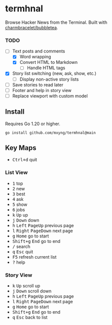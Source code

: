 # termhnal
Browse Hacker News from the Terminal. Built with [charmbracelet/bubbletea](https://github.com/charmbracelet/bubbletea).

### TODO

- [ ] Text posts and comments
  - [x] Word wrapping
  - [x] Convert HTML to Markdown
    - [ ] Handle HTML tags
- [x] Story list switching (new, ask, show, etc.)
  - [ ] Display non-active story lists
- [ ] Save stories to read later
- [ ] Footer and help in story view
- [ ] Replace viewport with custom model

## Install

Requires Go 1.20 or higher.

```shell
go install github.com/mxyng/termhnal@main
```

## Key Maps

- <kbd>Ctrl+d</kbd> quit

### List View

- <kbd>1</kbd> top
- <kbd>2</kbd> new
- <kbd>3</kbd> best
- <kbd>4</kbd> ask
- <kbd>5</kbd> show
- <kbd>6</kbd> jobs
- <kbd>k</kbd> <kbd>Up</kbd> up
- <kbd>j</kbd> <kbd>Down</kbd> down
- <kbd>h</kbd> <kbd>Left</kbd> <kbd>PageUp</kbd> previous page
- <kbd>l</kbd> <kbd>Right</kbd> <kbd>PageDown</kbd> next page
- <kbd>g</kbd> <kbd>Home</kbd> go to start
- <kbd>Shift+g</kbd> <kbd>End</kbd> go to end
- <kbd>/</kbd> search
- <kbd>q</kbd> <kbd>Esc</kbd> quit
- <kbd>F5</kbd> refresh current list
- <kbd>?</kbd> help

### Story View

- <kbd>k</kbd> <kbd>Up</kbd> scroll up
- <kbd>j</kbd> <kbd>Down</kbd> scroll down
- <kbd>h</kbd> <kbd>Left</kbd> <kbd>PageUp</kbd> previous page
- <kbd>l</kbd> <kbd>Right</kbd> <kbd>PageDown</kbd> next page
- <kbd>g</kbd> <kbd>Home</kbd> go to start
- <kbd>Shift+g</kbd> <kbd>End</kbd> go to end
- <kbd>q</kbd> <kbd>Esc</kbd> back to list

